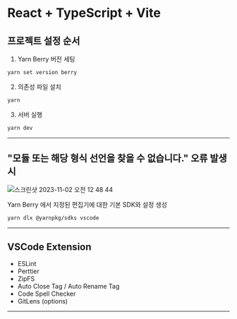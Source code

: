 # React + TypeScript + Vite

## 프로젝트 설정 순서

1. Yarn Berry 버전 세팅

```bash
yarn set version berry
```

2. 의존성 파일 설치

```bash
yarn
```

3. 서버 실행

```bash
yarn dev
```

---

## "모듈 또는 해당 형식 선언을 찾을 수 없습니다." 오류 발생 시

<img alt="스크린샷 2023-11-02 오전 12 48 44" src="https://github.com/Zicdding/zicdding-dashboard-front/assets/26861962/8368dad9-d9d4-4a82-a64c-9dd9f1820b02">

Yarn Berry 에서 지정된 편집기에 대한 기본 SDK와 설정 생성

```bash
yarn dlx @yarnpkg/sdks vscode
```

---

## VSCode Extension
- ESLint
- Perttier
- ZipFS
- Auto Close Tag / Auto Rename Tag
- Code Spell Checker
- GitLens (options)

---
